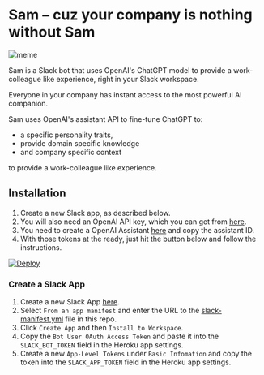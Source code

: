 # Sam – cuz your company is nothing without Sam

![meme](https://repository-images.githubusercontent.com/726003479/24d020ac-3ac5-401c-beae-7a6103c4e7ae)

Sam is a Slack bot that uses OpenAI's ChatGPT model to provide a work-colleague
like experience, right in your Slack workspace.

Everyone in your company has instant access to the most powerful AI companion.

Sam uses OpenAI's assistant API to fine-tune ChatGPT to:

* a specific personality traits,
* provide domain specific knowledge
* and company specific context

to provide a work-colleague like experience.

## Installation
1. Create a new Slack app, as described below.
2. You will also need an OpenAI API key, which you can get from [here](https://platform.openai.com/api-keys).
3. You need to create a OpenAI Assistant [here](https://platform.openai.com/assistants) and copy the assistant ID.
4. With those tokens at the ready, just hit the button below and follow the instructions.

[![Deploy](https://www.herokucdn.com/deploy/button.svg)](https://heroku.com/deploy)

### Create a Slack App

1. Create a new Slack App [here](https://api.slack.com/apps?new_app=1).
2. Select `From an app manifest` and enter the URL to the [slack-manifest.yml](slack-manifest.yml) file in this repo.
3. Click `Create App` and then `Install to Workspace`.
4. Copy the `Bot User OAuth Access Token` and paste it into the `SLACK_BOT_TOKEN` field in the Heroku app settings.
5. Create a new `App-Level Tokens` under `Basic Infomation` and copy the token into the `SLACK_APP_TOKEN` field in the Heroku app settings.
